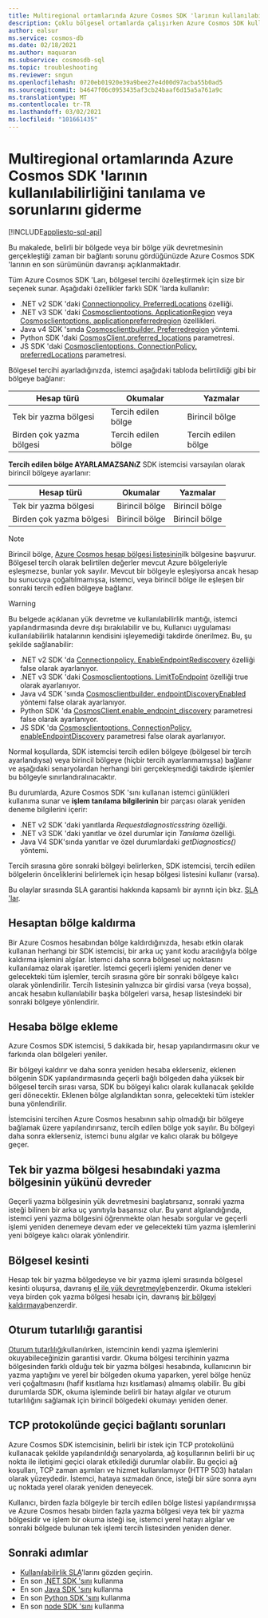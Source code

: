 ```yaml
---
title: Multiregional ortamlarında Azure Cosmos SDK 'larının kullanılabilirliğini tanılama ve sorunlarını giderme
description: Çoklu bölgesel ortamlarda çalışırken Azure Cosmos SDK kullanılabilirlik davranışı hakkında bilgi edinin.
author: ealsur
ms.service: cosmos-db
ms.date: 02/18/2021
ms.author: maquaran
ms.subservice: cosmosdb-sql
ms.topic: troubleshooting
ms.reviewer: sngun
ms.openlocfilehash: 0720eb01920e39a9bee27e4d00d97acba55b0ad5
ms.sourcegitcommit: b4647f06c0953435af3cb24baaf6d15a5a761a9c
ms.translationtype: MT
ms.contentlocale: tr-TR
ms.lasthandoff: 03/02/2021
ms.locfileid: "101661435"
---
```

# <a name="diagnose-and-troubleshoot-the-availability-of-azure-cosmos-sdks-in-multiregional-environments"></a>Multiregional ortamlarında Azure Cosmos SDK 'larının kullanılabilirliğini tanılama ve sorunlarını giderme
[!INCLUDE[appliesto-sql-api](includes/appliesto-sql-api.md)]

Bu makalede, belirli bir bölgede veya bir bölge yük devretmesinin gerçekleştiği zaman bir bağlantı sorunu gördüğünüzde Azure Cosmos SDK 'larının en son sürümünün davranışı açıklanmaktadır.

Tüm Azure Cosmos SDK 'Ları, bölgesel tercihi özelleştirmek için size bir seçenek sunar. Aşağıdaki özellikler farklı SDK 'larda kullanılır:

* .NET v2 SDK 'daki [Connectionpolicy. PreferredLocations](/dotnet/api/microsoft.azure.documents.client.connectionpolicy.preferredlocations) özelliği.
* .NET v3 SDK 'daki [Cosmosclientoptions. ApplicationRegion](/dotnet/api/microsoft.azure.cosmos.cosmosclientoptions.applicationregion) veya [Cosmosclientoptions. applicationpreferredregion](/dotnet/api/microsoft.azure.cosmos.cosmosclientoptions.applicationpreferredregions) özellikleri.
* Java v4 SDK 'sında [Cosmosclientbuilder. Preferredregion](/java/api/com.azure.cosmos.cosmosclientbuilder.preferredregions) yöntemi.
* Python SDK 'daki [CosmosClient.preferred_locations](/python/api/azure-cosmos/azure.cosmos.cosmos_client.cosmosclient) parametresi.
* JS SDK 'daki [Cosmosclientoptions. ConnectionPolicy. preferredLocations](/javascript/api/@azure/cosmos/connectionpolicy#preferredlocations) parametresi.

Bölgesel tercihi ayarladığınızda, istemci aşağıdaki tabloda belirtildiği gibi bir bölgeye bağlanır:

|Hesap türü |Okumalar |Yazmalar |
|------------------------|--|--|
| Tek bir yazma bölgesi | Tercih edilen bölge | Birincil bölge  |
| Birden çok yazma bölgesi | Tercih edilen bölge | Tercih edilen bölge  |

**Tercih edilen bölge AYARLAMAZSANıZ** SDK istemcisi varsayılan olarak birincil bölgeye ayarlanır:

|Hesap türü |Okumalar |Yazmalar |
|------------------------|--|--|
| Tek bir yazma bölgesi | Birincil bölge | Birincil bölge |
| Birden çok yazma bölgesi | Birincil bölge  | Birincil bölge  |

> [!NOTE]
> Birincil bölge, [Azure Cosmos hesap bölgesi listesinin](distribute-data-globally.md)ilk bölgesine başvurur.
> Bölgesel tercih olarak belirtilen değerler mevcut Azure bölgeleriyle eşleşmezse, bunlar yok sayılır. Mevcut bir bölgeyle eşleşiyorsa ancak hesap bu sunucuya çoğaltılmamışsa, istemci, veya birincil bölge ile eşleşen bir sonraki tercih edilen bölgeye bağlanır.

> [!WARNING]
> Bu belgede açıklanan yük devretme ve kullanılabilirlik mantığı, istemci yapılandırmasında devre dışı bırakılabilir ve bu, Kullanıcı uygulaması kullanılabilirlik hatalarının kendisini işleyemediği takdirde önerilmez. Bu, şu şekilde sağlanabilir:
>
> * .NET v2 SDK 'da [Connectionpolicy. EnableEndpointRediscovery](/dotnet/api/microsoft.azure.documents.client.connectionpolicy.enableendpointdiscovery) özelliği false olarak ayarlanıyor.
> * .NET v3 SDK 'daki [Cosmosclientoptions. LimitToEndpoint](/dotnet/api/microsoft.azure.cosmos.cosmosclientoptions.limittoendpoint) özelliği true olarak ayarlanıyor.
> * Java v4 SDK 'sında [Cosmosclientbuilder. endpointDiscoveryEnabled](/java/api/com.azure.cosmos.cosmosclientbuilder.endpointdiscoveryenabled) yöntemi false olarak ayarlanıyor.
> * Python SDK 'da [CosmosClient.enable_endpoint_discovery](/python/api/azure-cosmos/azure.cosmos.cosmos_client.cosmosclient) parametresi false olarak ayarlanıyor.
> * JS SDK 'da [Cosmosclientoptions. ConnectionPolicy. enableEndpointDiscovery](/javascript/api/@azure/cosmos/connectionpolicy#enableEndpointDiscovery) parametresi false olarak ayarlanıyor.

Normal koşullarda, SDK istemcisi tercih edilen bölgeye (bölgesel bir tercih ayarlandıysa) veya birincil bölgeye (hiçbir tercih ayarlanmamışsa) bağlanır ve aşağıdaki senaryolardan herhangi biri gerçekleşmediği takdirde işlemler bu bölgeyle sınırlandıralınacaktır.

Bu durumlarda, Azure Cosmos SDK 'sını kullanan istemci günlükleri kullanıma sunar ve **işlem tanılama bilgilerinin** bir parçası olarak yeniden deneme bilgilerini içerir:

* .NET v2 SDK 'daki yanıtlarda *Requestdiagnosticsstring* özelliği.
* .NET v3 SDK 'daki yanıtlar ve özel durumlar için *Tanılama* özelliği.
* Java V4 SDK'sında yanıtlar ve özel durumlardaki *getDiagnostics()* yöntemi.

Tercih sırasına göre sonraki bölgeyi belirlerken, SDK istemcisi, tercih edilen bölgelerin önceliklerini belirlemek için hesap bölgesi listesini kullanır (varsa).

Bu olaylar sırasında SLA garantisi hakkında kapsamlı bir ayrıntı için bkz. [SLA 'lar](high-availability.md#slas-for-availability).

## <a name="removing-a-region-from-the-account"></a><a id="remove-region"></a>Hesaptan bölge kaldırma

Bir Azure Cosmos hesabından bölge kaldırdığınızda, hesabı etkin olarak kullanan herhangi bir SDK istemcisi, bir arka uç yanıt kodu aracılığıyla bölge kaldırma işlemini algılar. İstemci daha sonra bölgesel uç noktasını kullanılamaz olarak işaretler. İstemci geçerli işlemi yeniden dener ve gelecekteki tüm işlemler, tercih sırasına göre bir sonraki bölgeye kalıcı olarak yönlendirilir. Tercih listesinin yalnızca bir girdisi varsa (veya boşsa), ancak hesabın kullanılabilir başka bölgeleri varsa, hesap listesindeki bir sonraki bölgeye yönlendirir.

## <a name="adding-a-region-to-an-account"></a>Hesaba bölge ekleme

Azure Cosmos SDK istemcisi, 5 dakikada bir, hesap yapılandırmasını okur ve farkında olan bölgeleri yeniler.

Bir bölgeyi kaldırır ve daha sonra yeniden hesaba eklerseniz, eklenen bölgenin SDK yapılandırmasında geçerli bağlı bölgeden daha yüksek bir bölgesel tercih sırası varsa, SDK bu bölgeyi kalıcı olarak kullanacak şekilde geri dönecektir. Eklenen bölge algılandıktan sonra, gelecekteki tüm istekler buna yönlendirilir.

İstemcisini tercihen Azure Cosmos hesabının sahip olmadığı bir bölgeye bağlamak üzere yapılandırırsanız, tercih edilen bölge yok sayılır. Bu bölgeyi daha sonra eklerseniz, istemci bunu algılar ve kalıcı olarak bu bölgeye geçer.

## <a name="fail-over-the-write-region-in-a-single-write-region-account"></a><a id="manual-failover-single-region"></a>Tek bir yazma bölgesi hesabındaki yazma bölgesinin yükünü devreder

Geçerli yazma bölgesinin yük devretmesini başlatırsanız, sonraki yazma isteği bilinen bir arka uç yanıtıyla başarısız olur. Bu yanıt algılandığında, istemci yeni yazma bölgesini öğrenmekte olan hesabı sorgular ve geçerli işlemi yeniden denemeye devam eder ve gelecekteki tüm yazma işlemlerini yeni bölgeye kalıcı olarak yönlendirir.

## <a name="regional-outage"></a>Bölgesel kesinti

Hesap tek bir yazma bölgedeyse ve bir yazma işlemi sırasında bölgesel kesinti oluşursa, davranış [el ile yük devretmeyle](#manual-failover-single-region)benzerdir. Okuma istekleri veya birden çok yazma bölgesi hesabı için, davranış [bir bölgeyi kaldırmaya](#remove-region)benzerdir.

## <a name="session-consistency-guarantees"></a>Oturum tutarlılığı garantisi

[Oturum tutarlılığı](consistency-levels.md#guarantees-associated-with-consistency-levels)kullanılırken, istemcinin kendi yazma işlemlerini okuyabileceğinizin garantisi vardır. Okuma bölgesi tercihinin yazma bölgesinden farklı olduğu tek bir yazma bölgesi hesabında, kullanıcının bir yazma yaptığını ve yerel bir bölgeden okuma yaparken, yerel bölge henüz veri çoğaltmasını (hafif kısıtlama hızı kısıtlaması) almamış olabilir. Bu gibi durumlarda SDK, okuma işleminde belirli bir hatayı algılar ve oturum tutarlılığını sağlamak için birincil bölgedeki okumayı yeniden dener.

## <a name="transient-connectivity-issues-on-tcp-protocol"></a>TCP protokolünde geçici bağlantı sorunları

Azure Cosmos SDK istemcisinin, belirli bir istek için TCP protokolünü kullanacak şekilde yapılandırıldığı senaryolarda, ağ koşullarının belirli bir uç nokta ile iletişimi geçici olarak etkilediği durumlar olabilir. Bu geçici ağ koşulları, TCP zaman aşımları ve hizmet kullanılamıyor (HTTP 503) hataları olarak yüzeydedir. İstemci, hataya sızmadan önce, isteği bir süre sonra aynı uç noktada yerel olarak yeniden deneyecek.

Kullanıcı, birden fazla bölgeyle bir tercih edilen bölge listesi yapılandırmışsa ve Azure Cosmos hesabı birden fazla yazma bölgesi veya tek bir yazma bölgesidir ve işlem bir okuma isteği ise, istemci yerel hatayı algılar ve sonraki bölgede bulunan tek işlemi tercih listesinden yeniden dener.

## <a name="next-steps"></a>Sonraki adımlar

* [Kullanılabilirlik SLA](high-availability.md#slas-for-availability)'larını gözden geçirin.
* En son [.NET SDK 'sını](sql-api-sdk-dotnet-standard.md) kullanma
* En son [Java SDK 'sını](sql-api-sdk-java-v4.md) kullanma
* En son [Python SDK 'sını](sql-api-sdk-python.md) kullanma
* En son [node SDK 'sını](sql-api-sdk-node.md) kullanma
